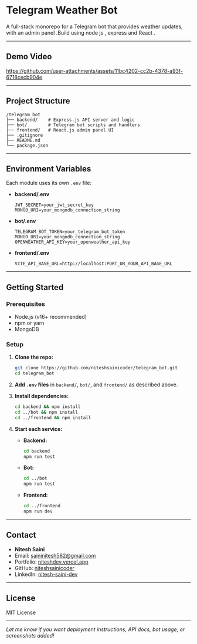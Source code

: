 # Telegram Weather Bot

A full-stack monorepo for a Telegram bot that provides weather updates, with an admin panel .Build using node js , express and  React .

---

## Demo Video 
  

https://github.com/user-attachments/assets/11bc4202-cc2b-4378-a93f-6718cecb904e

---

## Project Structure

```
/telegram_bot
├── backend/    # Express.js API server and logic
├── bot/        # Telegram bot scripts and handlers
├── frontend/   # React.js admin panel UI
├── .gitignore
├── README.md
└── package.json
```

---

## Environment Variables

Each module uses its own `.env` file:

- **backend/.env**
  ```
  JWT_SECRET=your_jwt_secret_key
  MONGO_URI=your_mongodb_connection_string
  ```

- **bot/.env**
  ```
  TELEGRAM_BOT_TOKEN=your_telegram_bot_token
  MONGO_URI=your_mongodb_connection_string
  OPENWEATHER_API_KEY=your_openweather_api_key
  ```

- **frontend/.env**
  ```
  VITE_API_BASE_URL=http://localhost:PORT_OR_YOUR_API_BASE_URL
  ```

---

## Getting Started

### Prerequisites

- Node.js (v16+ recommended)
- npm or yarn
- MongoDB

### Setup

1. **Clone the repo:**
   ```bash
   git clone https://github.com/niteshsainicoder/telegram_bot.git
   cd telegram_bot
   ```

2. **Add `.env` files** in `backend/`, `bot/`, and `frontend/` as described above.

3. **Install dependencies:**
   ```bash
   cd backend && npm install
   cd ../bot && npm install
   cd ../frontend && npm install
   ```

4. **Start each service:**

   - **Backend:**
     ```bash
     cd backend
     npm run test
     ```

   - **Bot:**
     ```bash
     cd ../bot
     npm run test
     ```

   - **Frontend:**
     ```bash
     cd ../frontend
     npm run dev
     ```

---

## Contact

- **Nitesh Saini**
- Email: saininitesh582@gmail.com
- Portfolio: [niteshdev.vercel.app](https://niteshdev.vercel.app)
- GitHub: [niteshsainicoder](https://github.com/niteshsainicoder)
- LinkedIn: [nitesh-saini-dev](https://linkedin.com/in/nitesh-saini-dev)

---

## License

MIT License

---

*Let me know if you want deployment instructions, API docs, bot usage, or screenshots added!*
